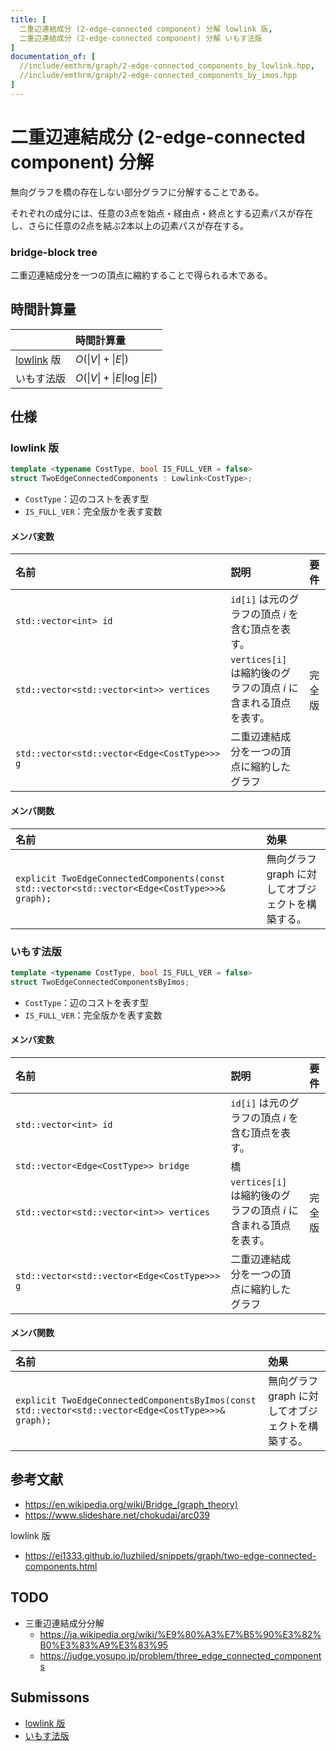 ```yaml
---
title: [
  二重辺連結成分 (2-edge-connected component) 分解 lowlink 版,
  二重辺連結成分 (2-edge-connected component) 分解 いもす法版
]
documentation_of: [
  //include/emthrm/graph/2-edge-connected_components_by_lowlink.hpp,
  //include/emthrm/graph/2-edge-connected_components_by_imos.hpp
]
---
```


# 二重辺連結成分 (2-edge-connected component) 分解

無向グラフを橋の存在しない部分グラフに分解することである。

それぞれの成分には、任意の3点を始点・経由点・終点とする辺素パスが存在し、さらに任意の2点を結ぶ2本以上の辺素パスが存在する。


### bridge-block tree

二重辺連結成分を一つの頂点に縮約することで得られる木である。


## 時間計算量

||時間計算量|
|:--|:--|
|[lowlink](lowlink.md) 版|$O(\lvert V \rvert + \lvert E \rvert)$|
|いもす法版|$O(\lvert V \rvert + \lvert E \rvert \log{\lvert E \rvert})$|


## 仕様

### lowlink 版

```cpp
template <typename CostType, bool IS_FULL_VER = false>
struct TwoEdgeConnectedComponents : Lowlink<CostType>;
```

- `CostType`：辺のコストを表す型
- `IS_FULL_VER`：完全版かを表す変数

#### メンバ変数

|名前|説明|要件|
|:--|:--|:--|
|`std::vector<int> id`|`id[i]` は元のグラフの頂点 $i$ を含む頂点を表す。||
|`std::vector<std::vector<int>> vertices`|`vertices[i]` は縮約後のグラフの頂点 $i$ に含まれる頂点を表す。|完全版|
|`std::vector<std::vector<Edge<CostType>>> g`|二重辺連結成分を一つの頂点に縮約したグラフ||

#### メンバ関数

|名前|効果|
|:--|:--|
|`explicit TwoEdgeConnectedComponents(const std::vector<std::vector<Edge<CostType>>>& graph);`|無向グラフ $\mathrm{graph}$ に対してオブジェクトを構築する。|


### いもす法版

```cpp
template <typename CostType, bool IS_FULL_VER = false>
struct TwoEdgeConnectedComponentsByImos;
```

- `CostType`：辺のコストを表す型
- `IS_FULL_VER`：完全版かを表す変数

#### メンバ変数

|名前|説明|要件|
|:--|:--|:--|
|`std::vector<int> id`|`id[i]` は元のグラフの頂点 $i$ を含む頂点を表す。||
|`std::vector<Edge<CostType>> bridge`|橋||
|`std::vector<std::vector<int>> vertices`|`vertices[i]` は縮約後のグラフの頂点 $i$ に含まれる頂点を表す。|完全版|
|`std::vector<std::vector<Edge<CostType>>> g`|二重辺連結成分を一つの頂点に縮約したグラフ||

#### メンバ関数

|名前|効果|
|:--|:--|
|`explicit TwoEdgeConnectedComponentsByImos(const std::vector<std::vector<Edge<CostType>>>& graph);`|無向グラフ $\mathrm{graph}$ に対してオブジェクトを構築する。|


## 参考文献

- https://en.wikipedia.org/wiki/Bridge_(graph_theory)
- https://www.slideshare.net/chokudai/arc039

lowlink 版
- https://ei1333.github.io/luzhiled/snippets/graph/two-edge-connected-components.html


## TODO

- 三重辺連結成分分解
  - https://ja.wikipedia.org/wiki/%E9%80%A3%E7%B5%90%E3%82%B0%E3%83%A9%E3%83%95
  - https://judge.yosupo.jp/problem/three_edge_connected_components


## Submissons

- [lowlink 版](https://atcoder.jp/contests/arc039/submissions/9288123)
- [いもす法版](https://judge.yosupo.jp/submission/5729)
